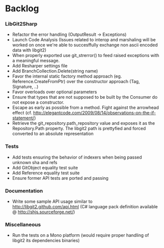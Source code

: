 # Backlog

### LibGit2Sharp

 - Refactor the error handling (OutputResult -> Exceptions)
 - Launch Code Analysis (Issues related to interop and marshaling will be worked on once we're able to succesffully exchange non ascii encoded data with libgit2)
 - When properly exported use git_strerror() to feed raised exceptions with a meaningful message.
 - Add Resharper settings file
 - Add BranchCollection.Delete(string name)
 - Favor the internal static factory method approach (eg. Reference.CreateFromPtr) over the constructor approach (Tag, Signature, ..)
 - Favor overloads over optional parameters
 - Ensure that types that are not supposed to be built by the Consumer do not expose a constructor.
 - Escape as early as possible from a method. Fight against the arrowhead effect (cf. http://elegantcode.com/2009/08/14/observations-on-the-if-statement/)
 - Retrieve the git_repository.path_repository value and exposes it as the Repository.Path property. The libgit2 path is prettyfied and forced converted to an absolute representation

### Tests

 - Add tests ensuring the behavior of indexers when being passed unknown sha and refs
 - Add GitObject equality test suite
 - Add Reference equality test suite
 - Ensure former API tests are ported and passing

### Documentation

 - Write some sample API usage similar to http://libgit2.github.com/api.html (C# language pack definition available @ http://shjs.sourceforge.net/)
 
### Miscellaneous

 - Run the tests on a Mono platform (would require proper handling of libgit2 its dependencies binaries)
 